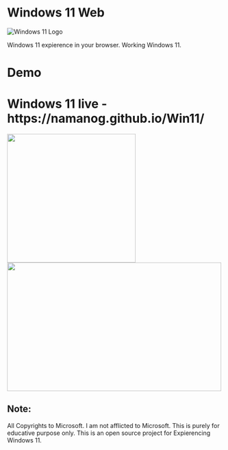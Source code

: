 # Windows 11 Web

![Windows 11 Logo](https://upload.wikimedia.org/wikipedia/commons/e/e6/Windows_11_logo.svg)

Windows 11 expierence in your browser. Working Windows 11.

# Demo
<h1>Windows 11 live - https://namanog.github.io/Win11/<br></h1>

<img width="300px" height="300px" src="https://preview.redd.it/43ovh02170ea1.gif?format=gif&v=enabled&s=1a8754176c46cf2ed2b484789049e7bfa2b7c65c">
<img width="500px" height="300px" src="https://www.downloadsource.net/image/uploaded/English_2021_Q1/Windows_11_Boot_Screen_Animation/Windows_11_hidden_boot_menu_animation_enable.jpg?fm=webp&s=22b011c445329f4c33434fb37a70696d">

## Note:
All Copyrights to Microsoft.
I am not afflicted to Microsoft.
This is purely for educative purpose only. This is an open source project for Expierencing Windows 11. 
